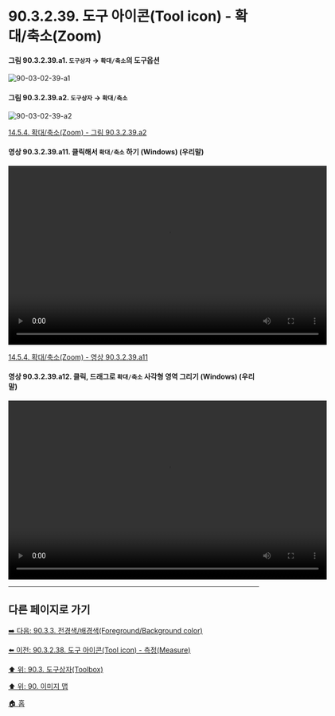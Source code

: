# 90.3.2.39. 도구 아이콘(Tool icon) - 확대/축소(Zoom)

<a id="90-03-02-39-a1"></a>

#### 그림 90.3.2.39.a1. `도구상자` → `확대/축소`의 도구옵션
![90-03-02-39-a1](https://github.com/wonder13662/gimp/assets/15767104/06a88501-bed8-4f76-ab3b-fef023c1745b)

<a id="90-03-02-39-a2"></a>

#### 그림 90.3.2.39.a2. `도구상자` → `확대/축소`
![90-03-02-39-a2](https://github.com/wonder13662/gimp/assets/15767104/d7a5302f-b3f2-48b3-88b7-067689321102)

[14.5.4. 확대/축소(Zoom) - 그림 90.3.2.39.a2](./14-05-04-00-zoom.md#90-03-02-39-a2)

<a id="90-03-02-39-a11"></a>

#### 영상 90.3.2.39.a11. 클릭해서 `확대/축소` 하기 (Windows) (우리말)
<video controls="controls" width="640" height="360" src="https://github.com/wonder13662/gimp/assets/15767104/d15cb740-7760-4b0f-b7fe-f44a603a2b71"></video>

[14.5.4. 확대/축소(Zoom) - 영상 90.3.2.39.a11](./14-05-04-00-zoom.md#90-03-02-39-a11)

<a id="90-03-02-39-a12"></a>

#### 영상 90.3.2.39.a12. 클릭, 드래그로 `확대/축소` 사각형 영역 그리기 (Windows) (우리말)
<video controls="controls" width="640" height="360" src="https://github.com/wonder13662/gimp/assets/15767104/8d6b1b5c-a2de-4b24-9a41-64964ee94826"></video>

***

## 다른 페이지로 가기
[➡️ 다음: 90.3.3. 전경색/배경색(Foreground/Background color)](./90-03-03-foreground_color_n_background_color.md)

[⬅️ 이전: 90.3.2.38. 도구 아이콘(Tool icon) - 측정(Measure)](./90-03-02-38-measure.md)

[⬆️ 위: 90.3. 도구상자(Toolbox)](./90-03-00-toolbox.md)

[⬆️ 위: 90. 이미지 맵](./90-00-image-map.md)

[🏠 홈](./00-home.md)
